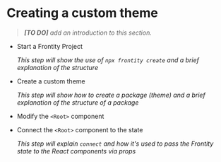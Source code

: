 # Creating a custom theme

> ***[TO DO]** add an introduction to this section.*

- Start a Frontity Project

    *This step will show the use of `npx frontity create` and a brief explanation of the structure*

- Create a custom theme

    *This step will show how to create a package (theme) and a brief explanation of the structure of a package*

- Modify the `<Root>` component
- Connect the `<Root>` component to the state

    *This step will explain `connect` and how it's used to pass the Frontity state to the React components via props*
